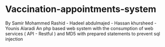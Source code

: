 ﻿# Vaccination-appointments-system
By Samir Mohammed Rashid - Hadeel abdulmajed - Hassan khursheed - Younis Alaradi 
An php based web system with the consumption of web services ( API - Restful ) and MD5 with prepared statements to prevent sql injection 
